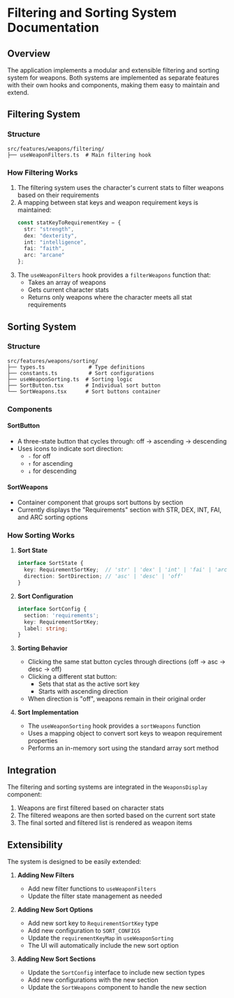 # Filtering and Sorting System Documentation

## Overview
The application implements a modular and extensible filtering and sorting system for weapons. Both systems are implemented as separate features with their own hooks and components, making them easy to maintain and extend.

## Filtering System

### Structure
```
src/features/weapons/filtering/
├── useWeaponFilters.ts  # Main filtering hook
```

### How Filtering Works
1. The filtering system uses the character's current stats to filter weapons based on their requirements
2. A mapping between stat keys and weapon requirement keys is maintained:
   ```typescript
   const statKeyToRequirementKey = {
     str: "strength",
     dex: "dexterity",
     int: "intelligence",
     fai: "faith",
     arc: "arcane"
   };
   ```
3. The `useWeaponFilters` hook provides a `filterWeapons` function that:
   - Takes an array of weapons
   - Gets current character stats
   - Returns only weapons where the character meets all stat requirements

## Sorting System

### Structure
```
src/features/weapons/sorting/
├── types.ts              # Type definitions
├── constants.ts          # Sort configurations
├── useWeaponSorting.ts  # Sorting logic
├── SortButton.tsx       # Individual sort button
└── SortWeapons.tsx      # Sort buttons container
```

### Components

#### SortButton
- A three-state button that cycles through: off → ascending → descending
- Uses icons to indicate sort direction:
  - `-` for off
  - `↑` for ascending
  - `↓` for descending

#### SortWeapons
- Container component that groups sort buttons by section
- Currently displays the "Requirements" section with STR, DEX, INT, FAI, and ARC sorting options

### How Sorting Works

1. **Sort State**
   ```typescript
   interface SortState {
     key: RequirementSortKey;  // 'str' | 'dex' | 'int' | 'fai' | 'arc'
     direction: SortDirection; // 'asc' | 'desc' | 'off'
   }
   ```

2. **Sort Configuration**
   ```typescript
   interface SortConfig {
     section: 'requirements';
     key: RequirementSortKey;
     label: string;
   }
   ```

3. **Sorting Behavior**
   - Clicking the same stat button cycles through directions (off → asc → desc → off)
   - Clicking a different stat button:
     - Sets that stat as the active sort key
     - Starts with ascending direction
   - When direction is "off", weapons remain in their original order

4. **Sort Implementation**
   - The `useWeaponSorting` hook provides a `sortWeapons` function
   - Uses a mapping object to convert sort keys to weapon requirement properties
   - Performs an in-memory sort using the standard array sort method

## Integration

The filtering and sorting systems are integrated in the `WeaponsDisplay` component:

1. Weapons are first filtered based on character stats
2. The filtered weapons are then sorted based on the current sort state
3. The final sorted and filtered list is rendered as weapon items

## Extensibility

The system is designed to be easily extended:

1. **Adding New Filters**
   - Add new filter functions to `useWeaponFilters`
   - Update the filter state management as needed

2. **Adding New Sort Options**
   - Add new sort key to `RequirementSortKey` type
   - Add new configuration to `SORT_CONFIGS`
   - Update the `requirementKeyMap` in `useWeaponSorting`
   - The UI will automatically include the new sort option

3. **Adding New Sort Sections**
   - Update the `SortConfig` interface to include new section types
   - Add new configurations with the new section
   - Update the `SortWeapons` component to handle the new section
